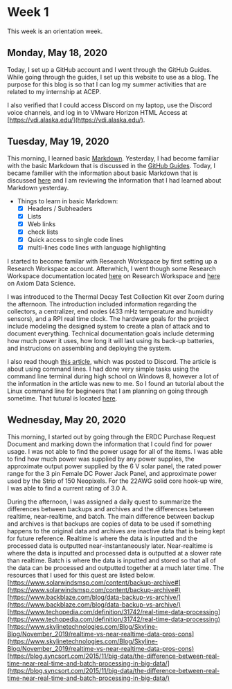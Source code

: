 # Week 1
This week is an orientation week. 

## Monday, May 18, 2020
Today, I set up a GitHub account and I went through the GitHub Guides. While going through the guides, I set up this website to use as a blog. The purpose for this blog is so that I can log my summer activities that are related to my internship at ACEP.

I also verified that I could access Discord on my laptop, use the Discord voice channels, and log in to VMware Horizon HTML Access at [https://vdi.alaska.edu/](https://vdi.alaska.edu/). 

## Tuesday, May 19, 2020
This morning, I learned basic [Markdown](https://www.markdownguide.org/basic-syntax/). Yesterday, I had become familiar with the basic Markdown that is discussed in the [GitHub Guides](https://guides.github.com/features/mastering-markdown/). Today, I became familier with the information about basic Markdown that is discussed [here](https://www.markdownguide.org/basic-syntax/) and I am reviewing the information that I had learned about Markdown yesterday. 

* Things to learn in basic Markdown:
  * [x] Headers / Subheaders 
  * [x] Lists 
  * [x] Web links 
  * [x] check lists 
  * [x] Quick access to single code lines 
  * [x] multi-lines code lines with language highlighting 

I started to become familar with Research Workspace by first setting up a Research Workspace account. Afterwhich, I went though some Research Workspace documentation located [here](https://researchworkspace.com/help/Overview.html) on Research Workspace and [here](https://www.axiomdatascience.com/best-practices/DataManagementBestPractices.html#organizing-folders-within-a-project) on Axiom Data Science. 

I was introduced to the Thermal Decay Test Collection Kit over Zoom during the afternoon. The introduction included information regarding the collectors, a centralizer, end nodes (433 mHz temperature and humidity sensors), and a RPI real time clock. The hardware goals for the project include modeling the designed system to create a plan of attack and to document everything. Technical documentation goals include determing how much power it uses, how long it will last using its back-up batteries, and instrucions on assembling and deploying the system.

I also read though [this article](https://towardsdatascience.com/this-will-make-you-a-command-line-ninja-93a51cdb16b1), which was posted to Discord. The article is about using command lines. I had done very simple tasks using the command line terminal during high school on Windows 8, however a lot of the information in the article was new to me. So I found an tutorial about the Linux command line for begineers that I am planning on going through sometime. That tutural is located [here](https://ubuntu.com/tutorials/command-line-for-beginners#1-overview).

## Wednesday, May 20, 2020

This morning, I started out by going through the ERDC Purchase Request Document and marking down the information that I could find for power usage. I was not able to find the power usage for all of the items. I was able to find how much power was supplied by any power supplies, the approximate output power supplied by the 6 V solar panel, the rated power range for the 3 pin Female DC Power Jack Panel, and approximate power used by the Strip of 150 Neopixels. For the 22AWG solid core hook-up wire, I was able to find a current rating of 3.0 A. 

During the afternoon, I was assigned a daily quest to summarize the differences between backups and archives and the differences between realtime, near-realtime, and batch. The main difference between backup and archives is that backups are copies of data to be used if something happens to the original data and archives are inactive data that is being kept for future reference. Realtime is where the data is inputted and the processed data is outputted near-instantaneously later. Near-realtime is where the data is inputted and processed data is outputted at a slower rate than realtime. Batch is where the data is inputted and stored so that all of the data can be processed and outputted together at a much later time. The resources that I used for this quest are listed below. <br>
[https://www.solarwindsmsp.com/content/backup-archive#](https://www.solarwindsmsp.com/content/backup-archive#) <br>
[https://www.backblaze.com/blog/data-backup-vs-archive/](https://www.backblaze.com/blog/data-backup-vs-archive/) <br>
[https://www.techopedia.com/definition/31742/real-time-data-processing](https://www.techopedia.com/definition/31742/real-time-data-processing) <br>
[https://www.skylinetechnologies.com/Blog/Skyline-Blog/November_2019/realtime-vs-near-realtime-data-pros-cons](https://www.skylinetechnologies.com/Blog/Skyline-Blog/November_2019/realtime-vs-near-realtime-data-pros-cons) <br>
[https://blog.syncsort.com/2015/11/big-data/the-difference-between-real-time-near-real-time-and-batch-processing-in-big-data/](https://blog.syncsort.com/2015/11/big-data/the-difference-between-real-time-near-real-time-and-batch-processing-in-big-data/) <br>


